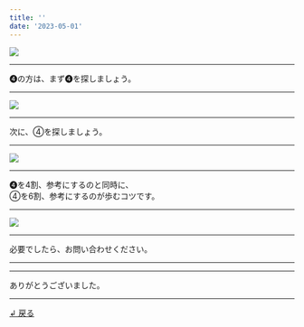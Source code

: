 ```yaml
---
title: ''
date: '2023-05-01'
---
```

![](/images/44.jpg)
***
➍の方は、まず➍を探しましょう。
***
![](/images/44_.jpg)
***
次に、④を探しましょう。
***
![](/images/44__.jpg)
***
➍を4割、参考にするのと同時に、    
④を6割、参考にするのが歩むコツです。
***
![](/images/44___.jpg)
***
必要でしたら、お問い合わせください。
***
***
ありがとうございました。
***
[ ↲ 戻る ](/posts/0)
